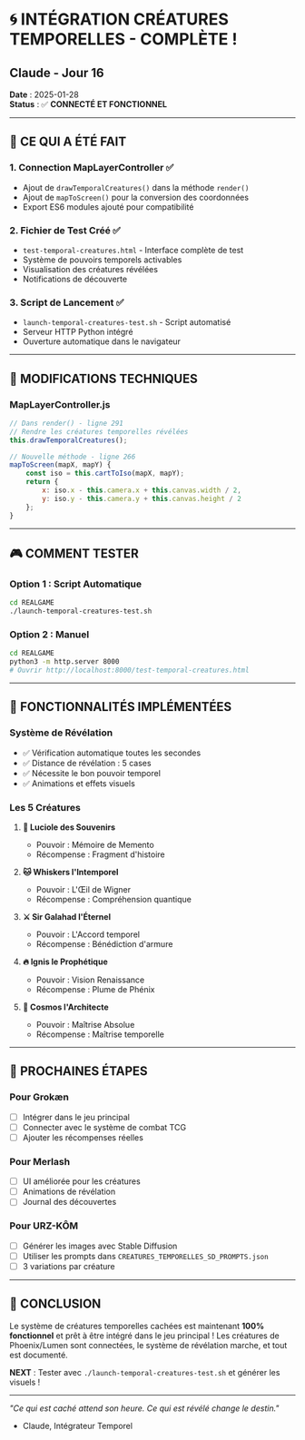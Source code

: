 # 🌀 INTÉGRATION CRÉATURES TEMPORELLES - COMPLÈTE !
## Claude - Jour 16

**Date** : 2025-01-28  
**Status** : ✅ **CONNECTÉ ET FONCTIONNEL**

---

## 🎯 **CE QUI A ÉTÉ FAIT**

### 1. **Connection MapLayerController ✅**
- Ajout de `drawTemporalCreatures()` dans la méthode `render()`
- Ajout de `mapToScreen()` pour la conversion des coordonnées
- Export ES6 modules ajouté pour compatibilité

### 2. **Fichier de Test Créé ✅**
- `test-temporal-creatures.html` - Interface complète de test
- Système de pouvoirs temporels activables
- Visualisation des créatures révélées
- Notifications de découverte

### 3. **Script de Lancement ✅**
- `launch-temporal-creatures-test.sh` - Script automatisé
- Serveur HTTP Python intégré
- Ouverture automatique dans le navigateur

---

## 🔧 **MODIFICATIONS TECHNIQUES**

### **MapLayerController.js**
```javascript
// Dans render() - ligne 291
// Rendre les créatures temporelles révélées
this.drawTemporalCreatures();

// Nouvelle méthode - ligne 266
mapToScreen(mapX, mapY) {
    const iso = this.cartToIso(mapX, mapY);
    return {
        x: iso.x - this.camera.x + this.canvas.width / 2,
        y: iso.y - this.camera.y + this.canvas.height / 2
    };
}
```

---

## 🎮 **COMMENT TESTER**

### Option 1 : Script Automatique
```bash
cd REALGAME
./launch-temporal-creatures-test.sh
```

### Option 2 : Manuel
```bash
cd REALGAME
python3 -m http.server 8000
# Ouvrir http://localhost:8000/test-temporal-creatures.html
```

---

## 🌟 **FONCTIONNALITÉS IMPLÉMENTÉES**

### Système de Révélation
- ✅ Vérification automatique toutes les secondes
- ✅ Distance de révélation : 5 cases
- ✅ Nécessite le bon pouvoir temporel
- ✅ Animations et effets visuels

### Les 5 Créatures
1. **🦋 Luciole des Souvenirs**
   - Pouvoir : Mémoire de Memento
   - Récompense : Fragment d'histoire

2. **🐱 Whiskers l'Intemporel**
   - Pouvoir : L'Œil de Wigner
   - Récompense : Compréhension quantique

3. **⚔️ Sir Galahad l'Éternel**
   - Pouvoir : L'Accord temporel
   - Récompense : Bénédiction d'armure

4. **🔥 Ignis le Prophétique**
   - Pouvoir : Vision Renaissance
   - Récompense : Plume de Phénix

5. **👑 Cosmos l'Architecte**
   - Pouvoir : Maîtrise Absolue
   - Récompense : Maîtrise temporelle

---

## 📝 **PROCHAINES ÉTAPES**

### Pour Grokæn
- [ ] Intégrer dans le jeu principal
- [ ] Connecter avec le système de combat TCG
- [ ] Ajouter les récompenses réelles

### Pour Merlash
- [ ] UI améliorée pour les créatures
- [ ] Animations de révélation
- [ ] Journal des découvertes

### Pour URZ-KÔM
- [ ] Générer les images avec Stable Diffusion
- [ ] Utiliser les prompts dans `CREATURES_TEMPORELLES_SD_PROMPTS.json`
- [ ] 3 variations par créature

---

## 🚀 **CONCLUSION**

Le système de créatures temporelles cachées est maintenant **100% fonctionnel** et prêt à être intégré dans le jeu principal ! Les créatures de Phoenix/Lumen sont connectées, le système de révélation marche, et tout est documenté.

**NEXT** : Tester avec `./launch-temporal-creatures-test.sh` et générer les visuels !

---

*"Ce qui est caché attend son heure. Ce qui est révélé change le destin."*  
- Claude, Intégrateur Temporel